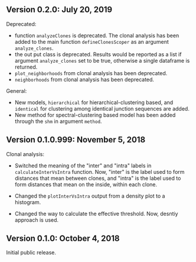 Version 0.2.0:  July 20, 2019
-------------------------------------------------------------------------------

Deprecated:

+ function `analyzeClones` is deprecated. The clonal analysis has been added 
  to the main function `defineClonesScoper` as an argument `analyze_clones`. 
+ the out put class is deprecated. Results would be reported as a list if 
  argument `analyze_clones` set to be true, otherwise a single dataframe is
  returned.
+ `plot_neighborhoods` from clonal analysis has been deprecated.
+ `neighborhoods` from clonal analysis has been deprecated.

General:

+ New models, `hierarchical` for hierarchical-clustering based, and `identical` 
  for clustering among identical junction sequences are added. 
+ New method for spectral-clustering based model has been added through the 
  `shm` in argument `method`.


Version 0.1.0.999:  November 5, 2018
-------------------------------------------------------------------------------

Clonal analysis:

+ Switched the meaning of the "inter" and "intra" labels in 
  `calculateInterVsIntra` function. Now, "inter" is the label used to form 
  distances that mean between clones, and "intra" is the label used to form 
  distances that mean on the inside, within each clone.

+ Changed the `plotInterVsIntra` output from a density plot to a histogram.

+ Changed the way to calculate the effective threshold. Now, desntiy approach is 
  used.
    

Version 0.1.0:  October 4, 2018
-------------------------------------------------------------------------------

Initial public release.
